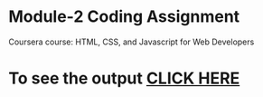 

# Module-2 Coding Assignment

Coursera course: HTML, CSS, and Javascript for Web Developers

# To see the output [CLICK HERE](https://shahebali.github.io/Coursera-HTML-CSS-and-JavaScript-for-Web-Developers/Assignments/module-2/index.html)

